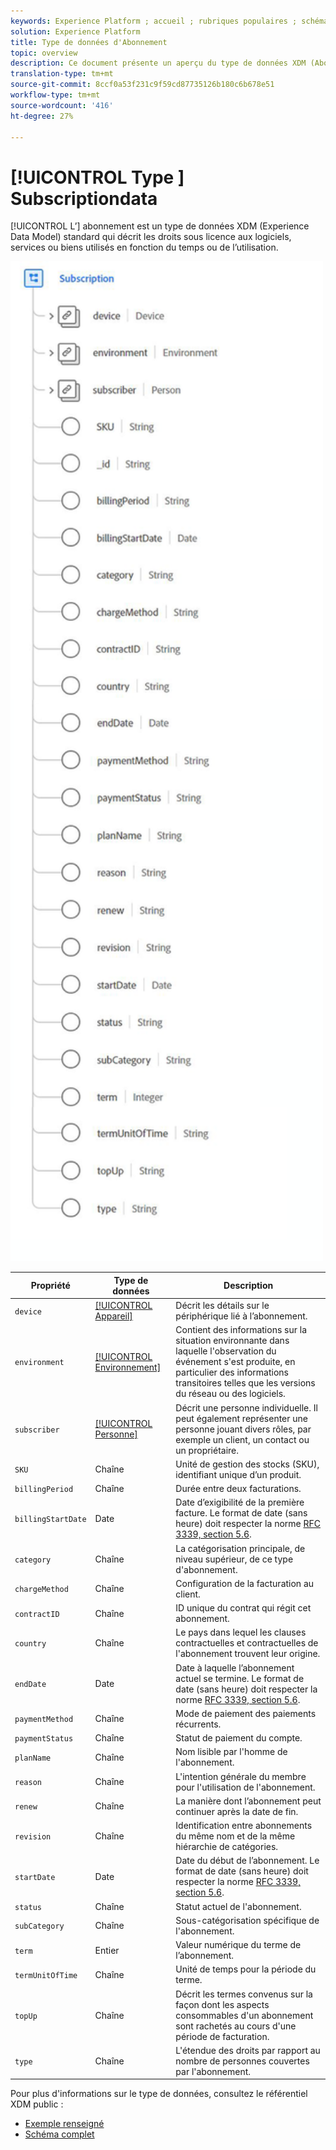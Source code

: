 ```yaml
---
keywords: Experience Platform ; accueil ; rubriques populaires ; schéma ; Schéma ; XDM ; champs ; schémas ; Schémas ; abonnement ; type de données ; type de données ; type de données ;
solution: Experience Platform
title: Type de données d'Abonnement
topic: overview
description: Ce document présente un aperçu du type de données XDM (Abonnement Experience Data Model).
translation-type: tm+mt
source-git-commit: 8ccf0a53f231c9f59cd87735126b180c6b678e51
workflow-type: tm+mt
source-wordcount: '416'
ht-degree: 27%

---
```



# [!UICONTROL Type ] Subscriptiondata

[!UICONTROL L’] abonnement est un type de données XDM (Experience Data Model) standard qui décrit les droits sous licence aux logiciels, services ou biens utilisés en fonction du temps ou de l’utilisation.

<img src="../images/data-types/subscription-data-type.png" width="500" /><br />

| Propriété | Type de données | Description |
| --- | --- | --- |
| `device` | [[!UICONTROL Appareil]](./device.md) | Décrit les détails sur le périphérique lié à l’abonnement. |
| `environment` | [[!UICONTROL Environnement]](./environment.md) | Contient des informations sur la situation environnante dans laquelle l&#39;observation du événement s&#39;est produite, en particulier des informations transitoires telles que les versions du réseau ou des logiciels. |
| `subscriber` | [[!UICONTROL Personne]](./person.md) | Décrit une personne individuelle. Il peut également représenter une personne jouant divers rôles, par exemple un client, un contact ou un propriétaire. |
| `SKU` | Chaîne | Unité de gestion des stocks (SKU), identifiant unique d’un produit. |
| `billingPeriod` | Chaîne | Durée entre deux facturations. |
| `billingStartDate` | Date | Date d’exigibilité de la première facture. Le format de date (sans heure) doit respecter la norme [RFC 3339, section 5.6](https://tools.ietf.org/html/rfc3339#section-5.6). |
| `category` | Chaîne | La catégorisation principale, de niveau supérieur, de ce type d&#39;abonnement. |
| `chargeMethod` | Chaîne | Configuration de la facturation au client. |
| `contractID` | Chaîne | ID unique du contrat qui régit cet abonnement. |
| `country` | Chaîne | Le pays dans lequel les clauses contractuelles et contractuelles de l&#39;abonnement trouvent leur origine. |
| `endDate` | Date | Date à laquelle l’abonnement actuel se termine. Le format de date (sans heure) doit respecter la norme [RFC 3339, section 5.6](https://tools.ietf.org/html/rfc3339#section-5.6). |
| `paymentMethod` | Chaîne | Mode de paiement des paiements récurrents. |
| `paymentStatus` | Chaîne | Statut de paiement du compte. |
| `planName` | Chaîne | Nom lisible par l&#39;homme de l&#39;abonnement. |
| `reason` | Chaîne | L&#39;intention générale du membre pour l&#39;utilisation de l&#39;abonnement. |
| `renew` | Chaîne | La manière dont l’abonnement peut continuer après la date de fin. |
| `revision` | Chaîne | Identification entre abonnements du même nom et de la même hiérarchie de catégories. |
| `startDate` | Date | Date du début de l’abonnement. Le format de date (sans heure) doit respecter la norme [RFC 3339, section 5.6](https://tools.ietf.org/html/rfc3339#section-5.6). |
| `status` | Chaîne | Statut actuel de l&#39;abonnement. |
| `subCategory` | Chaîne | Sous-catégorisation spécifique de l&#39;abonnement. |
| `term` | Entier | Valeur numérique du terme de l’abonnement. |
| `termUnitOfTime` | Chaîne | Unité de temps pour la période du terme. |
| `topUp` | Chaîne | Décrit les termes convenus sur la façon dont les aspects consommables d&#39;un abonnement sont rachetés au cours d&#39;une période de facturation. |
| `type` | Chaîne | L&#39;étendue des droits par rapport au nombre de personnes couvertes par l&#39;abonnement. |

Pour plus d&#39;informations sur le type de données, consultez le référentiel XDM public :

* [Exemple renseigné](https://github.com/adobe/xdm/blob/master/components/datatypes/industry-verticals/subscription.example.1.json)
* [Schéma complet](https://github.com/adobe/xdm/blob/master/components/datatypes/industry-verticals/subscription.schema.json)